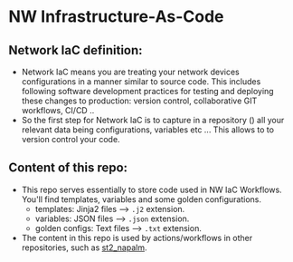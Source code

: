 # NW Infrastructure-As-Code

## Network IaC definition:

- Network IaC means you are treating your network devices configurations in a manner similar to source code. This includes following software development practices for testing and deploying these changes to production: version control, collaborative GIT workflows, CI/CD ..
- So the first step for Network IaC is to capture in a repository () all your relevant data being configurations, variables etc ... This allows to to version control your code.

## Content of this repo:
- This repo serves essentially to store code used in NW IaC Workflows. You'll find templates, variables and some golden configurations.
	- templates: Jinja2 files --> ```.j2``` extension.
	- variables: JSON files --> ```.json``` extension.
	- golden configs: Text files --> ```.txt``` extension.
- The content in this repo is used by actions/workflows in other repositories, such as [st2_napalm](https://github.com/mab27/st2_napalm).


